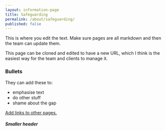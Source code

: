 ```yaml
---
layout: information-page
title: Safeguarding
permalink: /about/safeguarding/
published: false
---
```


This is where you edit the text. Make sure pages are all markdown and then the team can update them.

This page can be cloned and edited to have a new URL, which I think is the easiest way for the team and clients to manage it.

### Bullets

They can add these to:

* emphasise text
* do other stuff
* shame about the gap

[Add links to other pages.](/about/governors/)

##### Smaller header